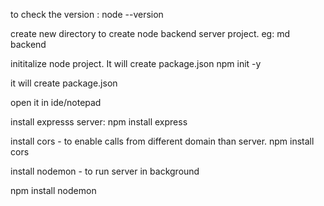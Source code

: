 to check the version : 
node --version


create new directory 
to create node backend server project. eg: md backend


inititalize node project. It will create package.json
npm init -y


it will create package.json

open it in ide/notepad


install expresss server:
npm install express


install cors - to enable calls from different domain than server.
npm install cors

install nodemon - to run server in background

npm install nodemon

